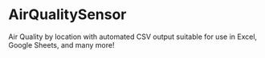 # AirQualitySensor
Air Quality by location with automated CSV output suitable for use in Excel, Google Sheets, and many more!
